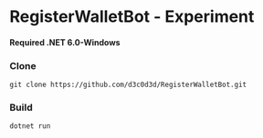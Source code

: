 # RegisterWalletBot - Experiment

#### Required .NET 6.0-Windows

### Clone
```
git clone https://github.com/d3c0d3d/RegisterWalletBot.git
```

### Build
```
dotnet run
```
